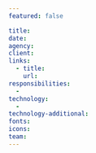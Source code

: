 ```yaml
---
featured: false

title:
date:
agency:
client:
links:
  - title:
    url:
responsibilities:
  -
technology:
  -
technology-additional:
fonts:
icons:
team:
---
```

